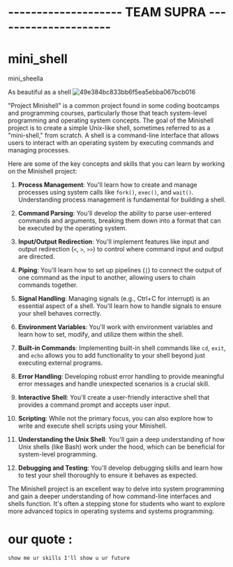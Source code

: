 # -------------------- TEAM SUPRA ---------------------
# mini_shell
mini_sheella  

As beautiful as a shell
![49e384bc833bb6f5ea5ebba067bcb016](https://github.com/siiine-764/mini_shell/assets/80540449/6005f335-f23d-4679-ab88-251db6c727e6)


"Project Minishell" is a common project found in some coding bootcamps and programming courses, particularly those that teach system-level programming and operating system concepts. The goal of the Minishell project is to create a simple Unix-like shell, sometimes referred to as a "mini-shell," from scratch. A shell is a command-line interface that allows users to interact with an operating system by executing commands and managing processes.

Here are some of the key concepts and skills that you can learn by working on the Minishell project:

1. **Process Management**: You'll learn how to create and manage processes using system calls like `fork()`, `exec()`, and `wait()`. Understanding process management is fundamental for building a shell.

2. **Command Parsing**: You'll develop the ability to parse user-entered commands and arguments, breaking them down into a format that can be executed by the operating system.

3. **Input/Output Redirection**: You'll implement features like input and output redirection (`<`, `>`, `>>`) to control where command input and output are directed.

4. **Piping**: You'll learn how to set up pipelines (`|`) to connect the output of one command as the input to another, allowing users to chain commands together.

5. **Signal Handling**: Managing signals (e.g., Ctrl+C for interrupt) is an essential aspect of a shell. You'll learn how to handle signals to ensure your shell behaves correctly.

6. **Environment Variables**: You'll work with environment variables and learn how to set, modify, and utilize them within the shell.

7. **Built-in Commands**: Implementing built-in shell commands like `cd`, `exit`, and `echo` allows you to add functionality to your shell beyond just executing external programs.

8. **Error Handling**: Developing robust error handling to provide meaningful error messages and handle unexpected scenarios is a crucial skill.

9. **Interactive Shell**: You'll create a user-friendly interactive shell that provides a command prompt and accepts user input.

10. **Scripting**: While not the primary focus, you can also explore how to write and execute shell scripts using your Minishell.

11. **Understanding the Unix Shell**: You'll gain a deep understanding of how Unix shells (like Bash) work under the hood, which can be beneficial for system-level programming.

12. **Debugging and Testing**: You'll develop debugging skills and learn how to test your shell thoroughly to ensure it behaves as expected.

The Minishell project is an excellent way to delve into system programming and gain a deeper understanding of how command-line interfaces and shells function. It's often a stepping stone for students who want to explore more advanced topics in operating systems and systems programming.




<h1> our quote : </h1>

    show me ur skills I'll show u ur future
